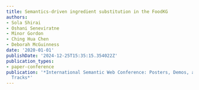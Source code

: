 ```yaml
---
title: Semantics-driven ingredient substitution in the FoodKG
authors:
- Sola Shirai
- Oshani Seneviratne
- Minor Gordon
- Ching Hua Chen
- Deborah McGuinness
date: '2020-01-01'
publishDate: '2024-12-25T15:35:15.354022Z'
publication_types:
- paper-conference
publication: '*International Semantic Web Conference: Posters, Demos, and Industry
  Tracks*'
---
```

